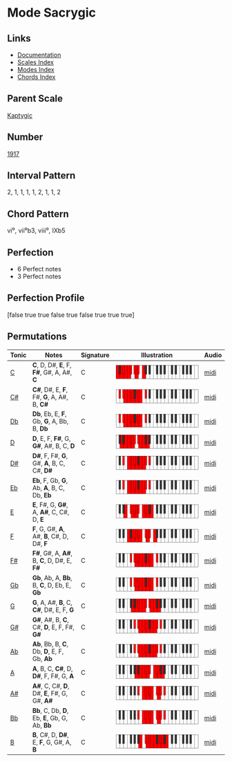 # Mode Sacrygic

## Links

- [Documentation](README.md)
- [Scales Index](Scales.md)
- [Modes Index](Modes.md)
- [Chords Index](Chords.md)

## Parent Scale

[Kaptygic](ScaleKaptygic.md)

## Number

[1917](https://ianring.com/musictheory/scales/1917)

## Interval Pattern

2, 1, 1, 1, 1, 2, 1, 1, 2

## Chord Pattern

vi⁰, vii⁰b3, viii⁰, IXb5

## Perfection

- 6 Perfect notes
- 3 Perfect notes

## Perfection Profile

[false true true false true false true true true]

## Permutations

| Tonic | Notes | Signature | Illustration | Audio |
|-------|-------|-----------|--------------|-------|
| [C](ModeCNaturalSacrygic.md) | **C**, D, D#, **E**, F, **F#**, G#, A, A#, **C** | C | ![CNaturalSacrygic](ModeCNaturalSacrygic.png) | [midi](https://github.com/edipermadi/music/blob/main/docs/ModeCNaturalSacrygic.mid?raw=true) |
| [C#](ModeCSharpSacrygic.md) | **C#**, D#, E, **F**, F#, **G**, A, A#, B, **C#** | C | ![CSharpSacrygic](ModeCSharpSacrygic.png) | [midi](https://github.com/edipermadi/music/blob/main/docs/ModeCSharpSacrygic.mid?raw=true) |
| [Db](ModeDFlatSacrygic.md) | **Db**, Eb, E, **F**, Gb, **G**, A, Bb, B, **Db** | C | ![DFlatSacrygic](ModeDFlatSacrygic.png) | [midi](https://github.com/edipermadi/music/blob/main/docs/ModeDFlatSacrygic.mid?raw=true) |
| [D](ModeDNaturalSacrygic.md) | **D**, E, F, **F#**, G, **G#**, A#, B, C, **D** | C | ![DNaturalSacrygic](ModeDNaturalSacrygic.png) | [midi](https://github.com/edipermadi/music/blob/main/docs/ModeDNaturalSacrygic.mid?raw=true) |
| [D#](ModeDSharpSacrygic.md) | **D#**, F, F#, **G**, G#, **A**, B, C, C#, **D#** | C | ![DSharpSacrygic](ModeDSharpSacrygic.png) | [midi](https://github.com/edipermadi/music/blob/main/docs/ModeDSharpSacrygic.mid?raw=true) |
| [Eb](ModeEFlatSacrygic.md) | **Eb**, F, Gb, **G**, Ab, **A**, B, C, Db, **Eb** | C | ![EFlatSacrygic](ModeEFlatSacrygic.png) | [midi](https://github.com/edipermadi/music/blob/main/docs/ModeEFlatSacrygic.mid?raw=true) |
| [E](ModeENaturalSacrygic.md) | **E**, F#, G, **G#**, A, **A#**, C, C#, D, **E** | C | ![ENaturalSacrygic](ModeENaturalSacrygic.png) | [midi](https://github.com/edipermadi/music/blob/main/docs/ModeENaturalSacrygic.mid?raw=true) |
| [F](ModeFNaturalSacrygic.md) | **F**, G, G#, **A**, A#, **B**, C#, D, D#, **F** | C | ![FNaturalSacrygic](ModeFNaturalSacrygic.png) | [midi](https://github.com/edipermadi/music/blob/main/docs/ModeFNaturalSacrygic.mid?raw=true) |
| [F#](ModeFSharpSacrygic.md) | **F#**, G#, A, **A#**, B, **C**, D, D#, E, **F#** | C | ![FSharpSacrygic](ModeFSharpSacrygic.png) | [midi](https://github.com/edipermadi/music/blob/main/docs/ModeFSharpSacrygic.mid?raw=true) |
| [Gb](ModeGFlatSacrygic.md) | **Gb**, Ab, A, **Bb**, B, **C**, D, Eb, E, **Gb** | C | ![GFlatSacrygic](ModeGFlatSacrygic.png) | [midi](https://github.com/edipermadi/music/blob/main/docs/ModeGFlatSacrygic.mid?raw=true) |
| [G](ModeGNaturalSacrygic.md) | **G**, A, A#, **B**, C, **C#**, D#, E, F, **G** | C | ![GNaturalSacrygic](ModeGNaturalSacrygic.png) | [midi](https://github.com/edipermadi/music/blob/main/docs/ModeGNaturalSacrygic.mid?raw=true) |
| [G#](ModeGSharpSacrygic.md) | **G#**, A#, B, **C**, C#, **D**, E, F, F#, **G#** | C | ![GSharpSacrygic](ModeGSharpSacrygic.png) | [midi](https://github.com/edipermadi/music/blob/main/docs/ModeGSharpSacrygic.mid?raw=true) |
| [Ab](ModeAFlatSacrygic.md) | **Ab**, Bb, B, **C**, Db, **D**, E, F, Gb, **Ab** | C | ![AFlatSacrygic](ModeAFlatSacrygic.png) | [midi](https://github.com/edipermadi/music/blob/main/docs/ModeAFlatSacrygic.mid?raw=true) |
| [A](ModeANaturalSacrygic.md) | **A**, B, C, **C#**, D, **D#**, F, F#, G, **A** | C | ![ANaturalSacrygic](ModeANaturalSacrygic.png) | [midi](https://github.com/edipermadi/music/blob/main/docs/ModeANaturalSacrygic.mid?raw=true) |
| [A#](ModeASharpSacrygic.md) | **A#**, C, C#, **D**, D#, **E**, F#, G, G#, **A#** | C | ![ASharpSacrygic](ModeASharpSacrygic.png) | [midi](https://github.com/edipermadi/music/blob/main/docs/ModeASharpSacrygic.mid?raw=true) |
| [Bb](ModeBFlatSacrygic.md) | **Bb**, C, Db, **D**, Eb, **E**, Gb, G, Ab, **Bb** | C | ![BFlatSacrygic](ModeBFlatSacrygic.png) | [midi](https://github.com/edipermadi/music/blob/main/docs/ModeBFlatSacrygic.mid?raw=true) |
| [B](ModeBNaturalSacrygic.md) | **B**, C#, D, **D#**, E, **F**, G, G#, A, **B** | C | ![BNaturalSacrygic](ModeBNaturalSacrygic.png) | [midi](https://github.com/edipermadi/music/blob/main/docs/ModeBNaturalSacrygic.mid?raw=true) |

